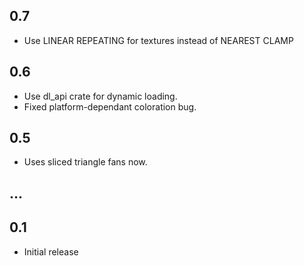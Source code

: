 ## 0.7
* Use LINEAR REPEATING for textures instead of NEAREST CLAMP

## 0.6
* Use dl_api crate for dynamic loading.
* Fixed platform-dependant coloration bug.

## 0.5
* Uses sliced triangle fans now.

## ...

## 0.1
* Initial release